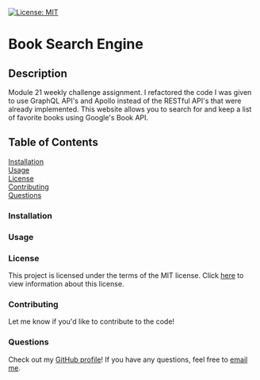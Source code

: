 [![License: MIT](https://img.shields.io/badge/License-MIT-yellow.svg)](https://opensource.org/licenses/MIT)
# Book Search Engine

## Description
Module 21 weekly challenge assignment. I refactored the code I was given to use GraphQL API's and Apollo instead of the RESTful API's that were already implemented. This website allows you to search for and keep a list of favorite books using Google's Book API.

## Table of Contents
[Installation](link)
<br>
[Usage](link)
<br>
[License](link)
<br>
[Contributing](link)
<br>
[Questions](link)


### Installation


### Usage


### License
This project is licensed under the terms of the MIT license. Click [here](https://opensource.org/licenses/MIT) to view information about this license.

### Contributing
Let me know if you'd like to contribute to the code!

### Questions
Check out my [GitHub profile](https://github.com/savbennett8)! If you have any questions, feel free to [email me](mailto:savvy.bennett8@gmail.com).